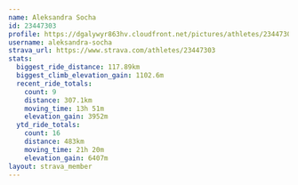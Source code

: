```yaml
---
name: Aleksandra Socha
id: 23447303
profile: https://dgalywyr863hv.cloudfront.net/pictures/athletes/23447303/14745546/4/large.jpg
username: aleksandra-socha
strava_url: https://www.strava.com/athletes/23447303
stats:
  biggest_ride_distance: 117.89km
  biggest_climb_elevation_gain: 1102.6m
  recent_ride_totals:
    count: 9
    distance: 307.1km
    moving_time: 13h 51m
    elevation_gain: 3952m
  ytd_ride_totals:
    count: 16
    distance: 483km
    moving_time: 21h 20m
    elevation_gain: 6407m
layout: strava_member
--- 
```

